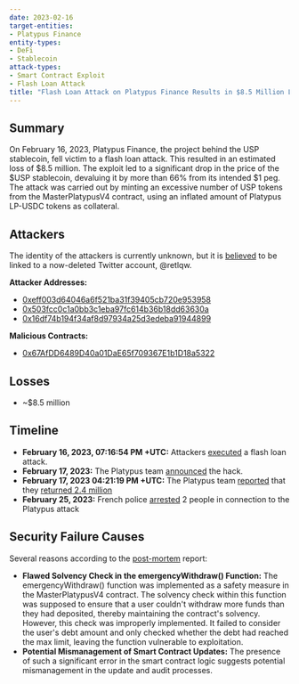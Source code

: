 ```yaml
---
date: 2023-02-16
target-entities: 
- Platypus Finance
entity-types:
- DeFi
- Stablecoin
attack-types:
- Smart Contract Exploit
- Flash Loan Attack
title: "Flash Loan Attack on Platypus Finance Results in $8.5 Million Loss"
---
```


## Summary

On February 16, 2023, Platypus Finance, the project behind the USP stablecoin, fell victim to a flash loan attack. This resulted in an estimated loss of $8.5 million. The exploit led to a significant drop in the price of the $USP stablecoin, devaluing it by more than 66% from its intended $1 peg. The attack was carried out by minting an excessive number of USP tokens from the MasterPlatypusV4 contract, using an inflated amount of Platypus LP-USDC tokens as collateral.

## Attackers

The identity of the attackers is currently unknown, but it is [believed](https://twitter.com/zachxbt/status/1626434265260118021?s=20) to be linked to a now-deleted Twitter account, @retlqw.

**Attacker Addresses:**
- [0xeff003d64046a6f521ba31f39405cb720e953958](https://snowtrace.io/address/0xeff003d64046a6f521ba31f39405cb720e953958)
- [0x503fcc0c1a0bb3c1eba97fc614b36b18dd63630a](https://snowtrace.io/address/0x503fcc0c1a0bb3c1eba97fc614b36b18dd63630a)
- [0x16df74b194f34af8d97934a25d3edeba91944899](https://snowtrace.io/address/0x16df74b194f34af8d97934a25d3edeba91944899)

**Malicious Contracts:**
- [0x67AfDD6489D40a01DaE65f709367E1b1D18a5322](https://snowtrace.io/address/0x67afdd6489d40a01dae65f709367e1b1d18a5322)

## Losses

- ~$8.5 million

## Timeline

- **February 16, 2023, 07:16:54 PM +UTC:** Attackers [executed](https://snowtrace.io/tx/0x1266a937c2ccd970e5d7929021eed3ec593a95c68a99b4920c2efa226679b430) a flash loan attack.
- **February 17, 2023:** The Platypus team [announced](https://twitter.com/Platypusdefi/status/1626396538611310592) the hack.
- **February 17, 2023 04:21:19 PM +UTC:** The Platypus team [reported](https://twitter.com/Platypusdefi/status/1626625098575929344) that they [returned 2.4 million](https://snowtrace.io/tx/0x5e3eb070c772631d599367521b886793e13cf0bc150bd588357c589395d2d5c3)
- **February 25, 2023:** French police [arrested](https://cointelegraph.com/news/french-police-arrest-2-people-in-connection-to-platypus-attack) 2 people in connection to the Platypus attack

## Security Failure Causes

Several reasons according to the [post-mortem](https://medium.com/@omniscia.io/platypus-finance-incident-post-mortem-7b71a0a47a5e) report:
- **Flawed Solvency Check in the emergencyWithdraw() Function:** The emergencyWithdraw() function was implemented as a safety measure in the MasterPlatypusV4 contract. The solvency check within this function was supposed to ensure that a user couldn't withdraw more funds than they had deposited, thereby maintaining the contract's solvency. However, this check was improperly implemented. It failed to consider the user's debt amount and only checked whether the debt had reached the max limit, leaving the function vulnerable to exploitation.
- **Potential Mismanagement of Smart Contract Updates:** The presence of such a significant error in the smart contract logic suggests potential mismanagement in the update and audit processes.
